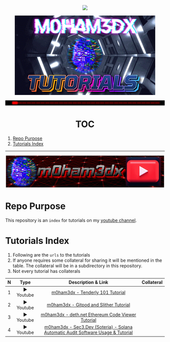 
<p align="center">
<a href="https://twitter.com/m0ham3dxx" target="_blank">
<img src="https://hits.seeyoufarm.com/api/count/incr/badge.svg?url=https%3A%2F%2Fgithub.com%2Fm0ham3dx%2Fmx-tutz&count_bg=%234C0027&title_bg=%231A1A40&icon=exercism.svg&icon_color=%23F806CC&title=cats&edge_flat=false"/>
</a>
</p>

<p align="center">
<a href="https://twitter.com/m0ham3dxx" target="_blank">
<img src="./img/H.gif">
</a>
</p>

<p align="center">
<a href="https://twitter.com/m0ham3dxx" target="_blank">
<img src="./img/al.gif">
</a>
</p>

<h1 align="center"> TOC </h1>

1. [Repo Purpose](#repo-purpose)
2. [Tutorials Index](#tutorials-index)

----

<p align="center">
<a href="https://www.youtube.com/channel/UClypqHQkhsNZSD0eRmN3Piw" target="_blank">
<img src="./img/yt.png">
</a>
</p>

# Repo Purpose 

This repository is an `index` for tutorials on my [youtube channel](https://www.youtube.com/channel/UClypqHQkhsNZSD0eRmN3Piw). 

# Tutorials Index 

1. Following are the `urls` to the tutorials 
2. If anyone requires some collateral for sharing it will be mentioned in the table. The collateral will be in a subdirectory in this repository.
3. Not every tutorial has collaterals

N | Type | Description & Link | Collateral 
|:--:|:--:|:--:|:--:|
1 | ▶️ Youtube | [m0ham3dx - Tenderly 101 Tutorial](https://youtu.be/aGswUJTDQ98)
2 | ▶️ Youtube | [m0ham3dx - Gitpod and Slither Tutorial](https://youtu.be/bgv0rVPgjzY)
3 | ▶️ Youtube | [m0ham3dx - deth.net Ethereum Code Viewer Tutorial](https://youtu.be/d9xE8Cyj7dU)
4 | ▶️ Youtube | [m0ham3dx - Sec3.Dev (Soteria) - Solana Automatic Audit Software Usage & Tutorial](https://youtu.be/jmVBybO6EIo)

